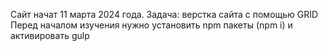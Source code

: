 Cайт начат 11 марта 2024 года.
Задача: верстка сайта с помощью GRID
Перед началом изучения нужно установить npm пакеты (npm i) и активировать gulp
